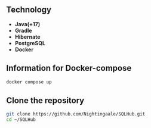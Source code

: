 ## Technology  

- **Java(+17)**
- **Gradle**
- **Hibernate**
- **PostgreSQL**
- **Docker**
  
## Information for Docker-compose
``` bash
docker compose up
```
## Clone the repository 
``` bash  
git clone https://github.com/Nightingaale/SQLHub.git
cd ~/SQLHub
``` 
